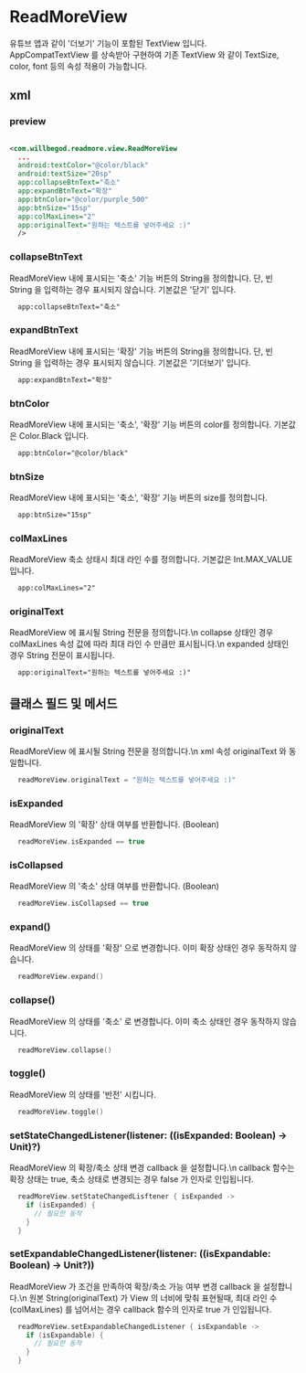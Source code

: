 # ReadMoreView

유튜브 앱과 같이 '더보기' 기능이 포함된 TextView 입니다.\
AppCompatTextView 를 상속받아 구현하여 기존 TextView 와 같이 TextSize, color, font 등의 속성 적용이 가능합니다.

## xml

### preview
```xml

<com.willbegod.readmore.view.ReadMoreView
  ...
  android:textColor="@color/black"
  android:textSize="20sp"
  app:collapseBtnText="축소"
  app:expandBtnText="확장"
  app:btnColor="@color/purple_500"
  app:btnSize="15sp"
  app:colMaxLines="2"
  app:originalText="원하는 텍스트를 넣어주세요 :)"
  />

```
### collapseBtnText

ReadMoreView 내에 표시되는 '축소' 기능 버튼의 String을 정의합니다.
단, 빈 String 을 입력하는 경우 표시되지 않습니다.
기본값은 '닫기' 입니다.
```xml
  app:collapseBtnText="축소"
```

### expandBtnText

ReadMoreView 내에 표시되는 '확장' 기능 버튼의 String을 정의합니다.
단, 빈 String 을 입력하는 경우 표시되지 않습니다.
기본값은 '기더보기' 입니다.

```xml
  app:expandBtnText="확장"
```

### btnColor

ReadMoreView 내에 표시되는 '축소', '확장' 기능 버튼의 color를 정의합니다.
기본값은 Color.Black 입니다.
```xml
  app:btnColor="@color/black"
```

### btnSize

ReadMoreView 내에 표시되는 '축소', '확장' 기능 버튼의 size를 정의합니다.
```xml
  app:btnSize="15sp"
```

### colMaxLines

ReadMoreView 축소 상태시 최대 라인 수를 정의합니다.
기본값은 Int.MAX_VALUE 입니다.
```xml
  app:colMaxLines="2"
```

### originalText

ReadMoreView 에 표시될 String 전문을 정의합니다.\n
collapse 상태인 경우 colMaxLines 속성 값에 따라 최대 라인 수 만큼만 표시됩니다.\n
expanded 상태인 경우 String 전문이 표시됩니다.
```xml
  app:originalText="원하는 텍스트를 넣어주세요 :)"
```



## 클래스 필드 및 메서드

### originalText

ReadMoreView 에 표시될 String 전문을 정의합니다.\n
xml 속성 originalText 와 동일합니다.
```kotlin
  readMoreView.originalText = "원하는 텍스트를 넣어주세요 :)"
```

### isExpanded

ReadMoreView 의 '확장' 상태 여부를 반환합니다. (Boolean)
```kotlin
  readMoreView.isExpanded == true
```

### isCollapsed

ReadMoreView 의 '축소' 상태 여부를 반환합니다. (Boolean)
```kotlin
  readMoreView.isCollapsed == true
```

### expand()

ReadMoreView 의 상태를 '확장' 으로 변경합니다.
이미 확장 상태인 경우 동작하지 않습니다.

```kotlin
  readMoreView.expand()
```

### collapse()

ReadMoreView 의 상태를 '축소' 로 변경합니다.
이미 축소 상태인 경우 동작하지 않습니다.

```kotlin
  readMoreView.collapse()
```

### toggle()

ReadMoreView 의 상태를 '반전' 시킵니다.

```kotlin
  readMoreView.toggle()
```

### setStateChangedListener(listener: ((isExpanded: Boolean) -> Unit)?)

ReadMoreView 의 확장/축소 상태 변경 callback 을 설정합니다.\n
callback 함수는 확장 상태는 true, 축소 상태로 변경되는 경우 false 가 인자로 인입됩니다.

```kotlin
  readMoreView.setStateChangedLisftener { isExpanded ->
    if (isExpanded) {
      // 필요한 동작
    }
  }
```

### setExpandableChangedListener(listener: ((isExpandable: Boolean) -> Unit?))

ReadMoreView 가 조건을 만족하여 확장/축소 가능 여부 변경 callback 을 설정합니다.\n
원본 String(originalText) 가 View 의 너비에 맞춰 표현될때, 최대 라인 수 (colMaxLines) 를 넘어서는 경우 callback 함수의 인자로 true 가 인입됩니다.

```kotlin
  readMoreView.setExpandableChangedListener { isExpandable ->
    if (isExpandable) {
      // 필요한 동작
    }
  }
```
